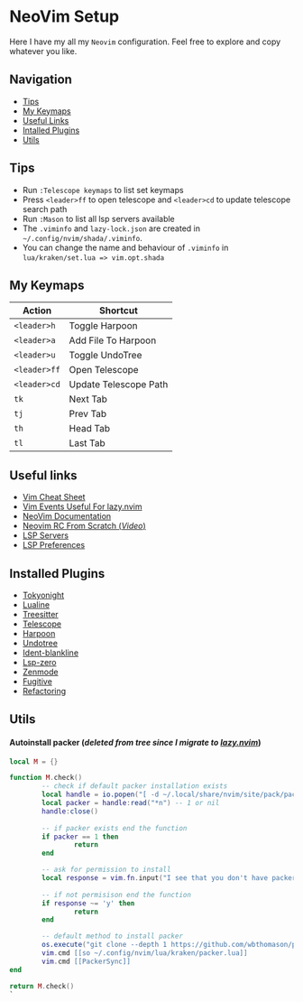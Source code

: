 # NeoVim Setup
Here I have my all my `Neovim` configuration. Feel free to explore and copy whatever you like.

## Navigation
- [Tips](https://github.com/mr-ema/dotfiles/tree/main/config/nvim#tips)
- [My Keymaps](https://github.com/mr-ema/dotfiles/tree/main/config/nvim#my-keymaps)
- [Useful Links](https://github.com/mr-ema/dotfiles/tree/main/config/nvim#useful-links)
- [Intalled Plugins](https://github.com/mr-ema/dotfiles/tree/main/config/nvim#installed-plugins)
- [Utils](https://github.com/mr-ema/dotfiles/tree/main/config/nvim#utils)

## Tips
- Run `:Telescope keymaps` to list set keymaps
- Press `<leader>ff` to open telescope and `<leader>cd` to update telescope search path
- Run `:Mason` to list all lsp servers available
- The `.viminfo` and `lazy-lock.json` are created in `~/.config/nvim/shada/.viminfo`. 
- You can change the name and behaviour of `.viminfo` in `lua/kraken/set.lua => vim.opt.shada`

## My Keymaps
| Action        |       Shortcut        |
| ------------- | --------------------- |       
| `<leader>h`   | Toggle Harpoon        |
| `<leader>a`   | Add File To Harpoon   |
| `<leader>u`   | Toggle UndoTree       |
| `<leader>ff`  | Open Telescope        |
| `<leader>cd`  | Update Telescope Path |
| `tk`          | Next Tab              |
| `tj`          | Prev Tab              |
| `th`          | Head Tab              |
| `tl`          | Last Tab              |


## Useful links
- [Vim Cheat Sheet](https://vim.rtorr.com/)
- [Vim Events Useful For lazy.nvim](https://tech.saigonist.com/b/code/list-all-vim-script-events.html)
- [NeoVim Documentation](https://neovim.io/doc/)
- [Neovim RC From Scratch (_Video_)](https://www.youtube.com/watch?v=w7i4amO_zaE)
- [LSP Servers](https://github.com/williamboman/mason.nvim#commands)
- [LSP Preferences](https://github.com/VonHeikemen/lsp-zero.nvim#choose-your-features)

## Installed Plugins
- [Tokyonight](https://github.com/folke/tokyonight.nvim)
- [Lualine](https://github.com/nvim-lualine/lualine.nvim)
- [Treesitter](https://github.com/nvim-treesitter/nvim-treesitter)
- [Telescope](https://github.com/nvim-telescope/telescope.nvim)
- [Harpoon](https://github.com/ThePrimeagen/harpoon)
- [Undotree](https://github.com/mbbill/undotree)
- [Ident-blankline](https://github.com/lukas-reineke/indent-blankline.nvim)
- [Lsp-zero](https://github.com/VonHeikemen/lsp-zero.nvim)
- [Zenmode](https://github.com/folke/zen-mode.nvim)
- [Fugitive](https://github.com/tpope/vim-fugitive)
- [Refactoring](https://github.com/ThePrimeagen/refactoring.nvim#refactoringnvim)

## Utils
#### Autoinstall packer (_deleted from tree since I migrate to [_lazy.nvim_](https://github.com/folke/lazy.nvim)_)

```lua
local M = {}

function M.check()
        -- check if default packer installation exists
        local handle = io.popen("[ -d ~/.local/share/nvim/site/pack/packer ] && echo 1", "r")
        local packer = handle:read("*n") -- 1 or nil
        handle:close()
        
        -- if packer exists end the function
        if packer == 1 then 
                return
        end

        -- ask for permission to install
        local response = vim.fn.input("I see that you don't have packer installed do you wanna installed? (y/n) ", "y")
    
        -- if not permisison end the function 
        if response ~= 'y' then
                return
        end

        -- default method to install packer
        os.execute("git clone --depth 1 https://github.com/wbthomason/packer.nvim ~/.local/share/nvim/site/pack/packer/start/packer.nvim")
        vim.cmd [[so ~/.config/nvim/lua/kraken/packer.lua]]
        vim.cmd [[PackerSync]]
end

return M.check()
`
